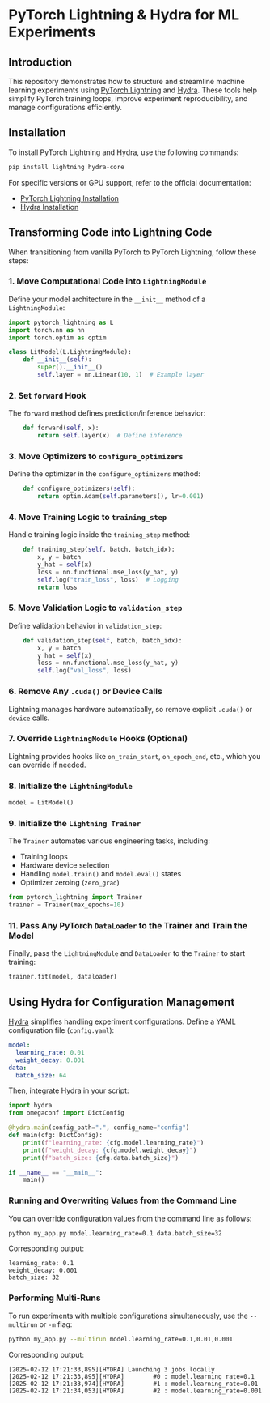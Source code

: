 # PyTorch Lightning & Hydra for ML Experiments

## Introduction
This repository demonstrates how to structure and streamline machine learning experiments using [PyTorch Lightning](https://www.pytorchlightning.ai/) and [Hydra](https://hydra.cc/). These tools help simplify PyTorch training loops, improve experiment reproducibility, and manage configurations efficiently.

## Installation
To install PyTorch Lightning and Hydra, use the following commands:

```bash
pip install lightning hydra-core
```

For specific versions or GPU support, refer to the official documentation:
- [PyTorch Lightning Installation](https://lightning.ai/docs/pytorch/stable/#install-lightning)
- [Hydra Installation](https://hydra.cc/docs/intro/#versions)

## Transforming Code into Lightning Code
When transitioning from vanilla PyTorch to PyTorch Lightning, follow these steps:

### 1. Move Computational Code into `LightningModule`
Define your model architecture in the `__init__` method of a `LightningModule`:

```python
import pytorch_lightning as L
import torch.nn as nn
import torch.optim as optim

class LitModel(L.LightningModule):
    def __init__(self):
        super().__init__()
        self.layer = nn.Linear(10, 1)  # Example layer
```

### 2. Set `forward` Hook
The `forward` method defines prediction/inference behavior:

```python
    def forward(self, x):
        return self.layer(x)  # Define inference
```

### 3. Move Optimizers to `configure_optimizers`
Define the optimizer in the `configure_optimizers` method:

```python
    def configure_optimizers(self):
        return optim.Adam(self.parameters(), lr=0.001)
```

### 4. Move Training Logic to `training_step`
Handle training logic inside the `training_step` method:

```python
    def training_step(self, batch, batch_idx):
        x, y = batch
        y_hat = self(x)
        loss = nn.functional.mse_loss(y_hat, y)
        self.log("train_loss", loss)  # Logging
        return loss
```

### 5. Move Validation Logic to `validation_step`
Define validation behavior in `validation_step`:

```python
    def validation_step(self, batch, batch_idx):
        x, y = batch
        y_hat = self(x)
        loss = nn.functional.mse_loss(y_hat, y)
        self.log("val_loss", loss)
```

### 6. Remove Any `.cuda()` or Device Calls
Lightning manages hardware automatically, so remove explicit `.cuda()` or `device` calls.

### 7. Override `LightningModule` Hooks (Optional)
Lightning provides hooks like `on_train_start`, `on_epoch_end`, etc., which you can override if needed.

### 8. Initialize the `LightningModule`

```python
model = LitModel()
```

### 9. Initialize the `Lightning Trainer`
The `Trainer` automates various engineering tasks, including:
- Training loops
- Hardware device selection
- Handling `model.train()` and `model.eval()` states
- Optimizer zeroing (`zero_grad`)

```python
from pytorch_lightning import Trainer
trainer = Trainer(max_epochs=10)
```


### 11. Pass Any PyTorch `DataLoader` to the Trainer and Train the Model
Finally, pass the `LightningModule` and `DataLoader` to the `Trainer` to start training:

```python
trainer.fit(model, dataloader)
```

## Using Hydra for Configuration Management
[Hydra](https://hydra.cc/) simplifies handling experiment configurations. Define a YAML configuration file (`config.yaml`):

```yaml
model:
  learning_rate: 0.01
  weight_decay: 0.001
data:
  batch_size: 64
```

Then, integrate Hydra in your script:

```python
import hydra
from omegaconf import DictConfig

@hydra.main(config_path=".", config_name="config")
def main(cfg: DictConfig):
    print(f"learning_rate: {cfg.model.learning_rate}")
    print(f"weight_decay: {cfg.model.weight_decay}")
    print(f"batch_size: {cfg.data.batch_size}")

if __name__ == "__main__":
    main()
```

### Running and Overwriting Values from the Command Line

You can override configuration values from the command line as follows:

```bash
python my_app.py model.learning_rate=0.1 data.batch_size=32
```

Corresponding output:

```
learning_rate: 0.1
weight_decay: 0.001
batch_size: 32
```

### Performing Multi-Runs

To run experiments with multiple configurations simultaneously, use the `--multirun` or `-m` flag:

```bash
python my_app.py --multirun model.learning_rate=0.1,0.01,0.001
```

Corresponding output:

```
[2025-02-12 17:21:33,895][HYDRA] Launching 3 jobs locally
[2025-02-12 17:21:33,895][HYDRA]        #0 : model.learning_rate=0.1
[2025-02-12 17:21:33,974][HYDRA]        #1 : model.learning_rate=0.01
[2025-02-12 17:21:34,053][HYDRA]        #2 : model.learning_rate=0.001
```
